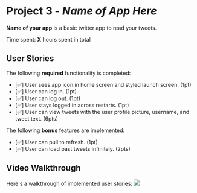 # Project 3 - *Name of App Here*

**Name of your app** is a basic twitter app to read your tweets.

Time spent: **X** hours spent in total

## User Stories

The following **required** functionality is completed:

- [✅] User sees app icon in home screen and styled launch screen. (1pt)
- [✅] User can log in. (1pt)
- [✅] User can log out. (1pt)
- [✅] User stays logged in across restarts. (1pt)
- [✅] User can view tweets with the user profile picture, username, and tweet text. (6pts)

The following **bonus** features are implemented:

- [✅] User can pull to refresh. (1pt)
- [✅] User can load past tweets infinitely. (2pts)

## Video Walkthrough

Here's a walkthrough of implemented user stories:
![](https://imgur.com/a/ZDA1Hgk)

